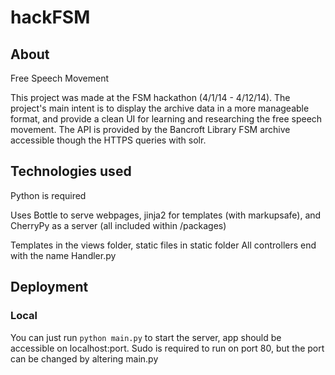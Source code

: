 hackFSM
=============

## About

Free Speech Movement

This project was made at the FSM hackathon (4/1/14 - 4/12/14). The project's main intent is to display the archive data in a more manageable format, and provide a clean UI for learning and researching the free speech movement. The API is provided by the Bancroft Library FSM archive accessible though the HTTPS queries with solr.

## Technologies used

Python is required

Uses Bottle to serve webpages, jinja2 for templates (with markupsafe),
and CherryPy as a server (all included within /packages)

Templates in the views folder, static files in static folder
All controllers end with the name Handler.py

## Deployment

### Local
You can just run `python main.py` to start the server, app should be accessible on localhost:port.
Sudo is required to run on port 80, but the port can be changed by altering main.py
